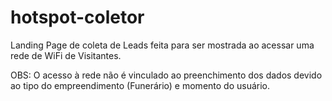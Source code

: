 # hotspot-coletor
Landing Page de coleta de Leads feita para ser mostrada ao acessar uma rede de WiFi de Visitantes.

OBS: O acesso à rede não é vinculado ao preenchimento dos dados devido ao tipo do empreendimento (Funerário) e momento do usuário.
